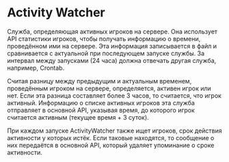 # Activity Watcher
Служба, определяющая активных игроков на сервере. 
Она использует API статистики игроков, чтобы получать информацию о времени, проведённом ими на сервере.
Эта информация записывается в файл и сравнивается с актуальной при последующем запуске службы.
За интервал между запусками (24 часа) должна отвечать другая служба, например, Crontab.

Считая разницу между предыдущим и актуальным временем, проведённым игроком на сервере, определяется, активен игрок или нет.
Если эта разница составляет более 3 часов, то считается, что игрок активный.
Информацию о списке активных игроков эта служба отправляет в основной API, указывая время, до которого игрок считается активным (текущее время + 3 суток).

При каждом запуске ActivityWatcher также ищет игроков, срок действия активности у которых истёк.
Если таковые находятся, то сообщение о них передаётся в основной API, который удаляет упоминание о сроке активности.